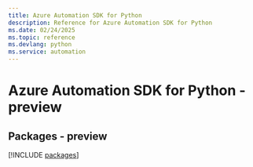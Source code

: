 ```yaml
---
title: Azure Automation SDK for Python
description: Reference for Azure Automation SDK for Python
ms.date: 02/24/2025
ms.topic: reference
ms.devlang: python
ms.service: automation
---
```

# Azure Automation SDK for Python - preview
## Packages - preview
[!INCLUDE [packages](automation-index.md)]